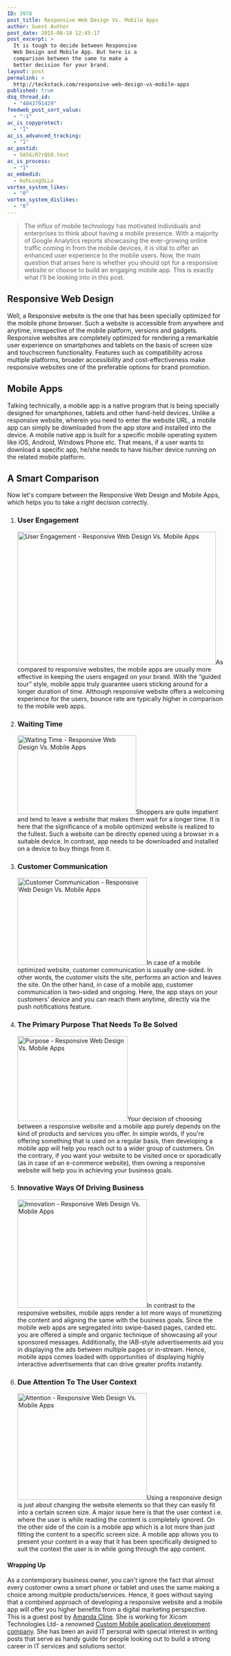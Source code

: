 ```yaml
---
ID: 3978
post_title: Responsive Web Design Vs. Mobile Apps
author: Guest Author
post_date: 2015-08-18 12:45:17
post_excerpt: >
  It is tough to decide between Responsive
  Web Design and Mobile App. But here is a
  comparison between the same to make a
  better decision for your brand.
layout: post
permalink: >
  http://teckstack.com/responsive-web-design-vs-mobile-apps
published: true
dsq_thread_id:
  - "4043791429"
feedweb_post_sort_value:
  - "-1"
ac_is_copyprotect:
  - "1"
ac_is_advanced_tracking:
  - "1"
ac_postid:
  - 5A5GiR7rQS0.text
ac_is_process:
  - "1"
ac_embedid:
  - 6ohLsxgOLLo
vortex_system_likes:
  - "0"
vortex_system_dislikes:
  - "0"
---
```

<blockquote>The influx of mobile technology has motivated individuals and enterprises to think about having a mobile presence. With a majority of Google Analytics reports showcasing the ever-growing online traffic coming in from the mobile devices, it is vital to offer an enhanced user experience to the mobile users. Now, the main question that arises here is whether you should opt for a responsive website or choose to build an engaging mobile app. This is exactly what I'll be looking into in this post.</blockquote>
<h2>Responsive Web Design</h2>
Well, a Responsive website is the one that has been specially optimized for the mobile phone browser. Such a website is accessible from anywhere and anytime, irrespective of the mobile platform, versions and gadgets. Responsive websites are completely optimized for rendering a remarkable user experience on smartphones and tablets on the basis of screen size and touchscreen functionality. Features such as compatibility across multiple platforms, broader accessibility and cost-effectiveness make responsive websites one of the preferable options for brand promotion.
<h2>Mobile Apps</h2>
Talking technically, a mobile app is a native program that is being specially designed for smartphones, tablets and other hand-held devices. Unlike a responsive website, wherein you need to enter the website URL, a mobile app can simply be downloaded from the app store and installed into the device. A mobile native app is built for a specific mobile operating system like iOS, Android, Windows Phone etc. That means, if a user wants to download a specific app, he/she needs to have his/her device running on the related mobile platform.
<h2>A Smart Comparison</h2>
Now let's compare between the Responsive Web Design and Mobile Apps, which helps you to take a right decision correctly.
<ol>
	<li>
<h3>User Engagement</h3>
<img class="aligncenter size-full wp-image-4012" src="http://teckstack.com/tsdir/wp-content/uploads/2015/08/second-screen.jpg" alt="User Engagement - Responsive Web Design Vs. Mobile Apps" width="460" height="307" />As compared to responsive websites, the mobile apps are usually more effective in keeping the users engaged on your brand. With the “guided tour” style, mobile apps truly guarantee users sticking around for a longer duration of time. Although responsive website offers a welcoming experience for the users, bounce rate are typically higher in comparison to the mobile web apps.</li>
	<li>
<h3>Waiting Time</h3>
<img class=" size-full wp-image-4013 alignleft" src="http://teckstack.com/tsdir/wp-content/uploads/2015/08/waiting-Time.jpg" alt="Waiting Time - Responsive Web Design Vs. Mobile Apps" width="275" height="183" />Shoppers are quite impatient and tend to leave a website that makes them wait for a longer time. It is here that the significance of a mobile optimized website is realized to the fullest. Such a website can be directly opened using a browser in a suitable device. In contrast, app needs to be downloaded and installed on a device to buy things from it.</li>
	<li>
<h3>Customer Communication</h3>
<img class="alignright wp-image-4014 size-thumbnail" src="http://teckstack.com/tsdir/wp-content/uploads/2015/08/proactive-communication-300x202.png" alt="Customer Communication - Responsive Web Design Vs. Mobile Apps" width="300" height="202" />In case of a mobile optimized website, customer communication is usually one-sided. In other words, the customer visits the site, performs an action and leaves the site. On the other hand, in case of a mobile app, customer communication is two-sided and ongoing. Here, the app stays on your customers' device and you can reach them anytime, directly via the push notifications feature.</li>
	<li>
<h3>The Primary Purpose That Needs To Be Solved</h3>
<img class=" size-full wp-image-4015 alignleft" src="http://teckstack.com/tsdir/wp-content/uploads/2015/08/images.png" alt="Purpose - Responsive Web Design Vs. Mobile Apps" width="255" height="197" />Your decision of choosing between a responsive website and a mobile app purely depends on the kind of products and services you offer. In simple words, if you're offering something that is used on a regular basis, then developing a mobile app will help you reach out to a wider group of customers. On the contrary, if you want your website to be visited once or sporadically (as in case of an e-commerce website), then owning a responsive website will help you in achieving your business goals.</li>
	<li>
<h3>Innovative Ways Of Driving Business</h3>
<img class=" wp-image-4016 size-thumbnail alignright" src="http://teckstack.com/tsdir/wp-content/uploads/2015/08/Innovative-300x251.jpg" alt="Innovation - Responsive Web Design Vs. Mobile Apps" width="300" height="251" />In contrast to the responsive websites, mobile apps render a lot more ways of monetizing the content and aligning the same with the business goals. Since the mobile web apps are segregated into swipe-based pages, carded etc. you are offered a simple and organic technique of showcasing all your sponsored messages. Additionally, the IAB-style advertisements aid you in displaying the ads between multiple pages or in-stream. Hence, mobile apps comes loaded with opportunities of displaying highly interactive advertisements that can drive greater profits instantly.</li>
	<li>
<h3>Due Attention To The User Context</h3>
<img class=" size-thumbnail wp-image-4017 alignleft" src="http://teckstack.com/tsdir/wp-content/uploads/2015/08/attention-to-the-user-context-300x247.jpg" alt="Attention - Responsive Web Design Vs. Mobile Apps" width="300" height="247" />Using a responsive design is just about changing the website elements so that they can easily fit into a certain screen size. A major issue here is that the user context i.e. where the user is while reading the content is completely ignored. On the other side of the coin is a mobile app which is a lot more than just fitting the content to a specific screen size. A mobile app allows you to present your content in a way that it has been specifically designed to suit the context the user is in while going through the app content.</li>
</ol>
<h4>Wrapping Up</h4>
As a contemporary business owner, you can't ignore the fact that almost every customer owns a smart phone or tablet and uses the same making a choice among multiple products/services. Hence, it goes without saying that a combined approach of developing a responsive website and a mobile app will offer you higher benefits from a digital marketing perspective.
<div class="panel panel-default">
<div class="panel-body">This is a guest post by <a href="mailto:amandacline111@gmail.com?subject=TeckStack.com" target="_blank">Amanda Cline</a>. She is working for Xicom Technologies Ltd- a renowned <a href="http://www.xicom.biz/services/mobile-application-development/">Custom Mobile application development company</a>. She has been an avid IT personal with special interest in writing posts that serve as handy guide for people looking out to build a strong career in IT services and solutions sector.</div>
</div>
